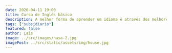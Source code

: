 ```yaml
---
date: 2020-04-11 19:00
title: Curso de Inglês básico
description: A melhor forma de aprender um idioma é através dos melhores escritores da língua.
tags: ["subsidiario"]
featured: false
author: Laís
image: ../src/images/nasa-2.jpg
imagePost: ../src/static/assets/img/house.jpg
---
```

